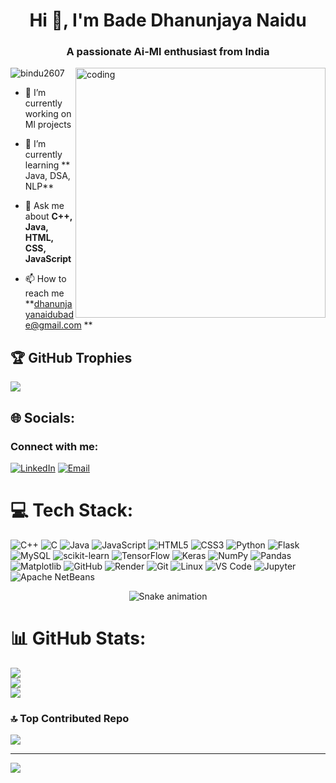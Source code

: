 <h1 align="center">Hi 👋, I'm Bade Dhanunjaya Naidu </h1>
<h3 align="center">A passionate Ai-Ml enthusiast from India</h3>

<img align="right" alt="coding" width="400" src="https://user-images.githubusercontent.com/55389276/140866485-8fb1c876-9a8f-4d6a-98dc-08c4981eaf70.gif">

<p align="left"> <img src="https://komarev.com/ghpvc/?username=bindu2607&label=Profile%20views&color=0e75b6&style=flat" alt="bindu2607" /> </p>

- 🔭 I’m currently working on Ml projects

- 🌱 I’m currently learning ** Java, DSA, NLP**

- 💬 Ask me about **C++, Java, HTML, CSS, JavaScript**

- 📫 How to reach me **dhanunjayanaidubade@gmail.com **
  
## 🏆 GitHub Trophies
![](https://github-profile-trophy.vercel.app/?username=dhanu0726&theme=radical&no-frame=false&no-bg=true&margin-w=4)


## 🌐 Socials:
### Connect with me:

[![LinkedIn](https://img.shields.io/badge/LinkedIn-%230077B5.svg?logo=linkedin&logoColor=white)](https://www.linkedin.com/in/bade-dhanunjaya-naidu/)
[![Email](https://img.shields.io/badge/Email-D14836?logo=gmail&logoColor=white)](mailto:dhanunjayanaidubade@gmail.com)



# 💻 Tech Stack:
![C++](https://img.shields.io/badge/c++-%2300599C.svg?style=for-the-badge&logo=c%2B%2B&logoColor=white)
![C](https://img.shields.io/badge/c-%2300599C.svg?style=for-the-badge&logo=c&logoColor=white)
![Java](https://img.shields.io/badge/java-%23ED8B00.svg?style=for-the-badge&logo=openjdk&logoColor=white)
![JavaScript](https://img.shields.io/badge/javascript-%23323330.svg?style=for-the-badge&logo=javascript&logoColor=%23F7DF1E)
![HTML5](https://img.shields.io/badge/html5-%23E34F26.svg?style=for-the-badge&logo=html5&logoColor=white)
![CSS3](https://img.shields.io/badge/css3-%231572B6.svg?style=for-the-badge&logo=css3&logoColor=white)
![Python](https://img.shields.io/badge/python-3670A0?style=for-the-badge&logo=python&logoColor=ffdd54)
![Flask](https://img.shields.io/badge/flask-%23000.svg?style=for-the-badge&logo=flask&logoColor=white)
![MySQL](https://img.shields.io/badge/mysql-4479A1.svg?style=for-the-badge&logo=mysql&logoColor=white)
![scikit-learn](https://img.shields.io/badge/scikit--learn-%23F7931E.svg?style=for-the-badge&logo=scikit-learn&logoColor=white)
![TensorFlow](https://img.shields.io/badge/TensorFlow-%23FF6F00.svg?style=for-the-badge&logo=TensorFlow&logoColor=white)
![Keras](https://img.shields.io/badge/Keras-%23D00000.svg?style=for-the-badge&logo=Keras&logoColor=white)
![NumPy](https://img.shields.io/badge/numpy-%23013243.svg?style=for-the-badge&logo=numpy&logoColor=white)
![Pandas](https://img.shields.io/badge/pandas-%23150458.svg?style=for-the-badge&logo=pandas&logoColor=white)
![Matplotlib](https://img.shields.io/badge/Matplotlib-%23ffffff.svg?style=for-the-badge&logo=Matplotlib&logoColor=black)
![GitHub](https://img.shields.io/badge/github-%23121011.svg?style=for-the-badge&logo=github&logoColor=white)
![Render](https://img.shields.io/badge/Render-%46E3B7.svg?style=for-the-badge&logo=render&logoColor=white)
![Git](https://img.shields.io/badge/Git-%23F05032.svg?style=for-the-badge&logo=git&logoColor=white)
![Linux](https://img.shields.io/badge/Linux-%23FCC624.svg?style=for-the-badge&logo=linux&logoColor=black)
![VS Code](https://img.shields.io/badge/VS%20Code-%23007ACC.svg?style=for-the-badge&logo=visual-studio-code&logoColor=white)
![Jupyter](https://img.shields.io/badge/Jupyter-%23F37626.svg?style=for-the-badge&logo=jupyter&logoColor=white)
![Apache NetBeans](https://img.shields.io/badge/Apache%20NetBeans-%230073C2.svg?style=for-the-badge&logo=apache-netbeans&logoColor=white)

<!-- Snake Game Repo View -->

<div align="center">
  <img src="https://profile-readme-generator.com/assets/snake.svg" alt="Snake animation" />
</div>

# 📊 GitHub Stats:
![](https://github-readme-stats.vercel.app/api?username=dhanu0726&theme=dark&hide_border=false&include_all_commits=true&count_private=false)<br/>
![](https://nirzak-streak-stats.vercel.app/?user=dhanu0726&theme=dark&hide_border=false)<br/>
![](https://github-readme-stats.vercel.app/api/top-langs/?username=dhanu0726&theme=dark&hide_border=false&include_all_commits=true&count_private=false&layout=compact)


### 🔝 Top Contributed Repo
![](https://github-contributor-stats.vercel.app/api?username=dhanu0726&limit=5&theme=dark&combine_all_yearly_contributions=true)

---
[![](https://visitcount.itsvg.in/api?id=dhanu0726&icon=0&color=0)](https://visitcount.itsvg.in)

<!-- Proudly created with GPRM ( https://gprm.itsvg.in ) -->
